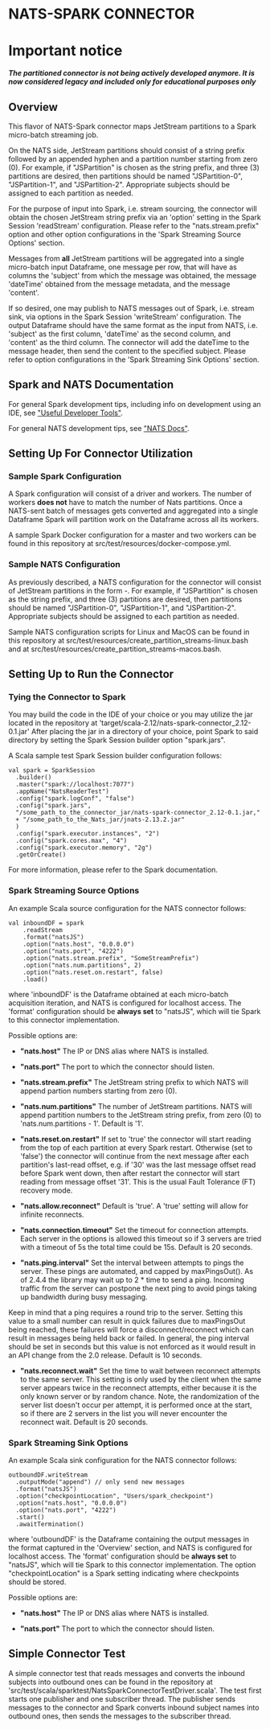 # NATS-SPARK CONNECTOR

# Important notice
***The partitioned connector is not being actively developed anymore. It is now considered legacy and included only for educational purposes only***

## Overview
This flavor of NATS-Spark connector maps JetStream partitions to a Spark
micro-batch streaming job.

On the NATS side, JetStream partitions should consist of a string prefix followed
by an appended hyphen and a partition number starting from zero (0). For example,
if "JSPartition" is chosen as the string prefix, and three (3) partitions are
desired, then partitions should be named "JSPartition-0", "JSPartition-1", and
"JSPartition-2". Appropriate subjects should be assigned to each partition as
needed.

For the purpose of input into Spark, i.e. stream sourcing, the connector will
obtain the chosen JetStream string prefix via an 'option' setting in the Spark
Session 'readStream' configuration. Please refer to the "nats.stream.prefix"
option and other option configurations in the 'Spark Streaming Source Options'
section.

Messages from **all** JetStream partitions will be aggregated into a single
micro-batch input Dataframe, one message per row, that will have as columns the
'subject' from which the message was obtained, the message 'dateTime' obtained
from the message metadata, and the message 'content'.

If so desired, one may publish to NATS messages out of Spark, i.e. stream sink,
via options in the Spark Session 'writeStream' configuration. The output
Dataframe should have the same format as the input from NATS, i.e. 'subject' as
the first column, 'dateTime' as the second column, and 'content' as the third
column. The connector will add the dateTime to the message header, then send
the content to the specified subject. Please refer to option configurations in
the 'Spark Streaming Sink Options' section.

## Spark and NATS Documentation
For general Spark development tips, including info on development using an IDE,
see ["Useful Developer Tools"](https://spark.apache.org/developer-tools.html).

For general NATS development tips, see ["NATS Docs"](https://docs.nats.io).

## Setting Up For Connector Utilization
### Sample Spark Configuration
A Spark configuration will consist of a driver and workers. The number of workers
**does not** have to match the number of Nats partitions. Once a NATS-sent batch
of messages gets converted and aggregated into a single Dataframe Spark will
partition work on the Dataframe across all its workers.

A sample Spark Docker configuration for a master and two workers can be found in
this repository at src/test/resources/docker-compose.yml.

### Sample NATS Configuration
As previously described, a NATS configuration for the connector will consist
of JetStream partitions in the form <partition string prefix>-<partition number>.
For example, if "JSPartition" is chosen as the string prefix, and three (3)
partitions are desired, then partitions should be named "JSPartition-0",
"JSPartition-1", and "JSPartition-2". Appropriate subjects should be assigned to
each partition as needed.

Sample NATS configuration scripts for Linux and MacOS can be found in this
repository at src/test/resources/create_partition_streams-linux.bash and at
src/test/resources/create_partition_streams-macos.bash.

## Setting Up to Run the Connector
### Tying the Connector to Spark
You may build the code in the IDE of your choice or you may utilize the jar
located in the repository at 'target/scala-2.12/nats-spark-connector_2.12-0.1.jar'
After placing the jar in a directory of your choice, point Spark to said
directory by setting the Spark Session builder option "spark.jars".

A Scala sample test Spark Session builder configuration follows:
```
val spark = SparkSession
  .builder()
  .master("spark://localhost:7077")
  .appName("NatsReaderTest")
  .config("spark.logConf", "false")
  .config("spark.jars",
  "/some_path_to_the_connector_jar/nats-spark-connector_2.12-0.1.jar,"
  + "/some_path_to_the_Nats_jar/jnats-2.13.2.jar"
  )
  .config("spark.executor.instances", "2")
  .config("spark.cores.max", "4")
  .config("spark.executor.memory", "2g")
  .getOrCreate()
```
  For more information, please refer to the Spark documentation.


### Spark Streaming Source Options
An example Scala source configuration for the NATS connector follows:
```
val inboundDF = spark
    .readStream
    .format("natsJS")
    .option("nats.host", "0.0.0.0")
    .option("nats.port", "4222")
    .option("nats.stream.prefix", "SomeStreamPrefix")
    .option("nats.num.partitions", 2)
    .option("nats.reset.on.restart", false)
    .load()
```
where 'inboundDF' is the Dataframe obtained at each micro-batch acquisition
iteration, and NATS is configured for localhost access.
The 'format'  configuration should be **always set** to "natsJS", which will tie
Spark to this connector implementation.

Possible options are:
- **"nats.host"**
The IP or DNS alias where NATS is installed.

- **"nats.port"**
The port to which the connector should listen.

- **"nats.stream.prefix"**
The JetStream string prefix to which NATS will append partion numbers starting
from zero (0).

- **"nats.num.partitions"**
The number of JetStream partitions. NATS will append partition numbers to the
JetStream string prefix, from zero (0) to 'nats.num.partitions - 1'.
Default is '1'.

- **"nats.reset.on.restart"**
If set to 'true' the connector will start reading from the top of each partition
at every Spark restart. Otherwise (set to 'false') the connector will
continue from the next message after each partition's last-read offset, e.g.
if '30' was the last message offset read before Spark went down, then after
restart the connector will start reading from message offset '31'. This is the
usual Fault Tolerance (FT) recovery mode.

- **"nats.allow.reconnect"**
Default is 'true'. A 'true' setting will allow for infinite reconnects.

-  **"nats.connection.timeout"**
Set the timeout for connection attempts. Each server in the options is allowed
this timeout so if 3 servers are tried with a timeout of 5s the total time
could be 15s. Default is 20 seconds.

- **"nats.ping.interval"**
Set the interval between attempts to pings the server. These pings are
automated, and capped by maxPingsOut(). As of 2.4.4 the library may wait up to
2 * time to send a ping. Incoming traffic from the server can postpone the next
ping to avoid pings taking up bandwidth during busy messaging.

Keep in mind that a ping requires a round trip to the server. Setting this
value to a small number can result in quick failures due to maxPingsOut being
reached, these failures will force a disconnect/reconnect which can result in
messages being held back or failed. In general, the ping interval should be set
in seconds but this value is not enforced as it would result in an API change
from the 2.0 release. Default is 10 seconds.

- **"nats.reconnect.wait"**
Set the time to wait between reconnect attempts to the same server. This
setting is only used by the client when the same server appears twice in the
reconnect attempts, either because it is the only known server or by random
chance. Note, the randomization of the server list doesn't occur per attempt,
it is performed once at the start, so if there are 2 servers in the list you
will never encounter the reconnect wait. Default is 20 seconds.

### Spark Streaming Sink Options
An example Scala sink configuration for the NATS connector follows:
```
outboundDF.writeStream
  .outputMode("append") // only send new messages
  .format("natsJS")
  .option("checkpointLocation", "Users/spark_checkpoint")
  .option("nats.host", "0.0.0.0")
  .option("nats.port", "4222")
  .start()
  .awaitTermination()
```
where 'outboundDF' is the Dataframe containing the output messages in the format
captured in the 'Overview' section, and NATS is configured for localhost access.
The 'format'  configuration should be **always set** to "natsJS", which will tie
Spark to this connector implementation. The option "checkpointLocation" is a
Spark setting indicating where checkpoints should be stored.

Possible options are:
  - **"nats.host"**
The IP or DNS alias where NATS is installed.

  - **"nats.port"**
The port to which the connector should listen.

## Simple Connector Test
A simple connector test that reads messages and converts the inbound subjects
into outbound ones can be found in the repository at 'src/test/scala/sparktest/NatsSparkConnectorTestDriver.scala'. The test first starts one publisher and one
subscriber thread. The publisher sends messages to the connector and Spark converts
inbound subject names into outbound ones, then sends the messages to the
subscriber thread.

